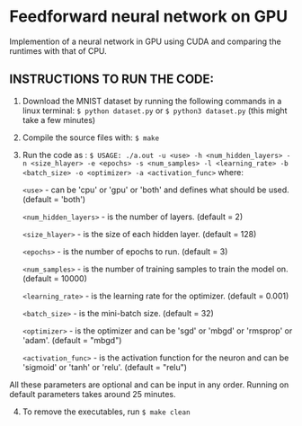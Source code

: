# Feedforward neural network on GPU

Implemention of a neural network in GPU using CUDA and comparing the runtimes with that of CPU. 

## INSTRUCTIONS TO RUN THE CODE:

1) Download the MNIST dataset by running the following commands in a linux terminal:
	`$ python dataset.py` or `$ python3 dataset.py`
  (this might take a few minutes)

2) Compile the source files with:	`$ make`

3) Run the code as :
  `$ USAGE: ./a.out -u <use> -h <num_hidden_layers> -n <size_hlayer> -e <epochs> -s <num_samples> -l <learning_rate> -b <batch_size> -o <optimizer> -a <activation_func>`
  where:
  
  	`<use>` - can be 'cpu' or 'gpu' or 'both' and defines what should be used. (default = 'both')
  
  	`<num_hidden_layers>` - is the number of layers. (default = 2)
  	
	`<size_hlayer>` - is the size of each hidden layer. (default = 128)
  	
	`<epochs>` - is the number of epochs to run. (default = 3)
  	
	`<num_samples>` - is the number of training samples to train the model on. (default = 10000)
  	
	`<learning_rate>` - is the learning rate for the optimizer. (default = 0.001)
  	
	`<batch_size>` - is the mini-batch size. (default = 32)
  	
	`<optimizer>` - is the optimizer and can be 'sgd' or 'mbgd' or 'rmsprop' or 'adam'. (default = "mbgd")
  	
	`<activation_func>` - is the activation function for the neuron and can be 'sigmoid' or 'tanh' or 'relu'. (default = "relu")
  
  All these parameters are optional and can be input in any order.
  Running on default parameters takes around 25 minutes.

4) To remove the executables, run 
	`$ make clean`
